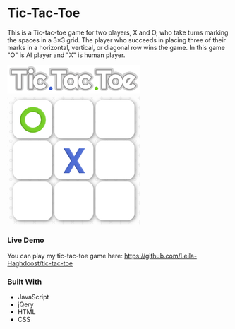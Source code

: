 

# Tic-Tac-Toe
This is a Tic-tac-toe game for two players, X and O, who take turns marking the spaces in a 3×3 grid. The player who succeeds in placing three of their marks in a horizontal, vertical, or diagonal row wins the game. In this game "O" is AI player and "X" is human player.

<img src="https://raw.githubusercontent.com/Leila-Haghdoost/tic-tac-toe/master/images/Logo.png" width="300"/>

<img src="https://raw.githubusercontent.com/Leila-Haghdoost/tic-tac-toe/master/images/img1.png" width="300"/>

### Live Demo
You can play my tic-tac-toe game here:
https://github.com/Leila-Haghdoost/tic-tac-toe

### Built With
* JavaScript
* jQery
* HTML
* CSS
